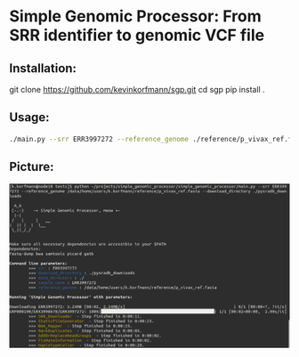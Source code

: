 # Simple Genomic Processor: From SRR identifier to genomic VCF file

## Installation:

git clone https://github.com/kevinkorfmann/sgp.git
cd sgp
pip install .

## Usage:

```bash
./main.py --srr ERR3997272 --reference_genome ./reference/p_vivax_ref.fasta --download_directory ./pysradb_downloads
```

## Picture:

![](sgp.png)
